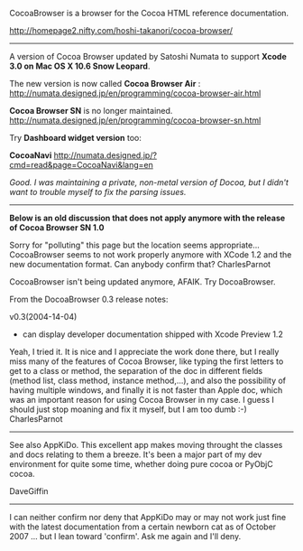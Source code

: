 CocoaBrowser is a browser for the Cocoa HTML reference documentation.

http://homepage2.nifty.com/hoshi-takanori/cocoa-browser/

----

A version of Cocoa Browser updated by Satoshi Numata to support **Xcode 3.0 on Mac OS X 10.6 Snow Leopard**.

The new version is now called **Cocoa Browser Air** :
http://numata.designed.jp/en/programming/cocoa-browser-air.html


**Cocoa Browser SN** is no longer maintained.
http://numata.designed.jp/en/programming/cocoa-browser-sn.html

Try **Dashboard widget version** too:

**CocoaNavi**
http://numata.designed.jp/?cmd=read&page=CocoaNavi&lang=en

*Good. I was maintaining a private, non-metal version of Docoa, but I didn't want to trouble myself to fix the parsing issues.*

----


**Below is an old discussion that does not apply anymore with the release of Cocoa Browser SN 1.0**

Sorry for "polluting" this page but the location seems appropriate...
CocoaBrowser seems to not work properly anymore with XCode 1.2 and the new documentation format. Can anybody confirm that? CharlesParnot

CocoaBrowser isn't being updated anymore, AFAIK. Try DocoaBrowser.

From the DocoaBrowser 0.3 release notes:

v0.3(2004-14-04)
- can display developer documentation shipped with Xcode Preview 1.2

Yeah, I tried it. It is nice and I appreciate the work done there, but I really miss many of the features of Cocoa Browser, like typing the first letters to get to a class or method, the separation of the doc in different fields (method list, class method, instance method,...), and also the possibility of having multiple windows, and finally it is not faster than Apple doc, which was an important reason for using Cocoa Browser in my case. I guess I should just stop moaning and fix it myself, but I am too dumb  :-) CharlesParnot

----

See also AppKiDo. This excellent app makes moving throught the classes and docs relating to them a breeze. It's been a major part of my dev environment for quite some time, whether doing pure cocoa or PyObjC cocoa.

DaveGiffin

----

I can neither confirm nor deny that AppKiDo may or may not work just fine with the latest documentation from a certain newborn cat as of October 2007 ... but I lean toward 'confirm'. Ask me again and I'll deny.
